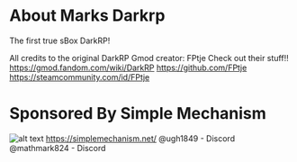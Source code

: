 # About Marks Darkrp
The first true sBox DarkRP!

All credits to the original DarkRP Gmod creator: FPtje
Check out their stuff!!
https://gmod.fandom.com/wiki/DarkRP
https://github.com/FPtje
https://steamcommunity.com/id/FPtje

# Sponsored By Simple Mechanism
![alt text](https://imgur.com/VfhjKvV.png)
https://simplemechanism.net/
@ugh1849 - Discord
@mathmark824 - Discord
